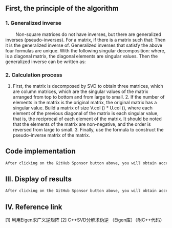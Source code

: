 ##  First, the principle of the algorithm 

###  1. Generalized inverse 

   Non-square matrices do not have inverses, but there are generalized inverses (pseudo-inverses). For a matrix, if there is a matrix such that: Then it is the generalized inverse of. Generalized inverses that satisfy the above four formulas are unique. With the following singular decomposition: where, is a diagonal matrix, the diagonal elements are singular values. Then the generalized inverse can be written as:  

###  2. Calculation process 

1. First, the matrix is decomposed by SVD to obtain three matrices, which are column matrices, which are the singular values of the matrix arranged from top to bottom and from large to small. 2. If the number of elements in the matrix is the original matrix, the original matrix has a singular value. Build a matrix of size V.col () * U.col (), where each element of the previous diagonal of the matrix is each singular value, that is, the reciprocal of each element of the matrix. It should be noted that the elements of the matrix are non-negative, and the order is reversed from large to small. 3. Finally, use the formula to construct the pseudo-inverse matrix of the matrix. 

##  Code implementation 

 ```python  
After clicking on the GitHub Sponsor button above, you will obtain access permissions to my private code repository ( https://github.com/slowlon/my_code_bar ) to view this blog code. By searching the code number of this blog, you can find the code you need, code number is: 2024020309574519999
 ```  
##  III. Display of results 

 ```python  
After clicking on the GitHub Sponsor button above, you will obtain access permissions to my private code repository ( https://github.com/slowlon/my_code_bar ) to view this blog code. By searching the code number of this blog, you can find the code you need, code number is: 2024020309574519999
 ```  
##  IV. Reference link 

[1] 利用Eigen求广义逆矩阵 [2] C++SVD分解求伪逆 （Eigen库）（附C++代码） 


